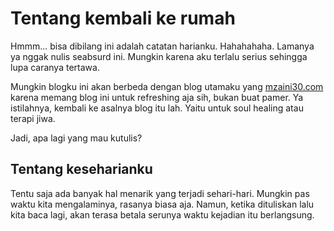 # Tentang kembali ke rumah

Hmmm... bisa dibilang ini adalah catatan harianku. Hahahahaha. Lamanya ya nggak nulis seabsurd ini. Mungkin karena aku terlalu serius sehingga lupa caranya tertawa.

Mungkin blogku ini akan berbeda dengan blog utamaku yang [mzaini30.com](https://mzaini30.com) karena memang blog ini untuk refreshing aja sih, bukan buat pamer. Ya istilahnya, kembali ke asalnya blog itu lah. Yaitu untuk soul healing atau terapi jiwa.

Jadi, apa lagi yang mau kutulis?

## Tentang keseharianku

Tentu saja ada banyak hal menarik yang terjadi sehari-hari. Mungkin pas waktu kita mengalaminya, rasanya biasa aja. Namun, ketika dituliskan lalu kita baca lagi, akan terasa betala serunya waktu kejadian itu berlangsung.